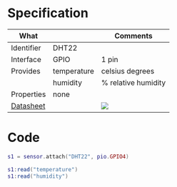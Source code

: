 # Specification

| What         |             | Comments                   |
|--------------|-------------|----------------------------|
| Identifier   | DHT22       |                            |
| Interface    | GPIO        | 1 pin                      |
| Provides     | temperature | celsius degrees            |
|              | humidity    | % relative humidity        |
| Properties   | none        |                            |
| [Datasheet](https://cdn-shop.adafruit.com/datasheets/Digital+humidity+and+temperature+sensor+AM2302.pdf)    |             | ![](http://git.whitecatboard.org/dht11.jpg)                           |


# Code

```lua
s1 = sensor.attach("DHT22", pio.GPIO4)

s1:read("temperature")
s1:read("humidity")
```